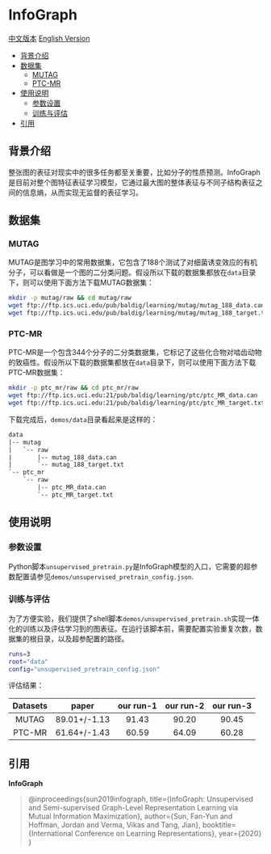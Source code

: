 # InfoGraph

[中文版本](./README_cn.md) [English Version](./README.md)

* [背景介绍](#背景介绍)
* [数据集](#数据集)
    * [MUTAG](#mutag)
    * [PTC-MR](#ptc-mr)
* [使用说明](#使用说明)
    * [参数设置](#参数设置)
    * [训练与评估](#训练与评估)
* [引用](#引用)

## 背景介绍

整张图的表征对现实中的很多任务都至关重要，比如分子的性质预测。InfoGraph是目前对整个图特征表征学习模型，它通过最大图的整体表征与不同子结构表征之间的信息熵，从而实现无监督的表征学习。

## 数据集

### MUTAG

MUTAG是图学习中的常用数据集，它包含了188个测试了对细菌诱变效应的有机分子，可以看做是一个图的二分类问题。假设所以下载的数据集都放在`data`目录下，则可以使用下面方法下载MUTAG数据集：

```sh
mkdir -p mutag/raw && cd mutag/raw
wget ftp://ftp.ics.uci.edu/pub/baldig/learning/mutag/mutag_188_data.can
wget ftp://ftp.ics.uci.edu/pub/baldig/learning/mutag/mutag_188_target.txt
```

### PTC-MR

PTC-MR是一个包含344个分子的二分类数据集，它标记了这些化合物对啮齿动物的致癌性。假设所以下载的数据集都放在`data`目录下，则可以使用下面方法下载PTC-MR数据集：

```sh
mkdir -p ptc_mr/raw && cd ptc_mr/raw
wget ftp://ftp.ics.uci.edu:21/pub/baldig/learning/ptc/ptc_MR_data.can
wget ftp://ftp.ics.uci.edu:21/pub/baldig/learning/ptc/ptc_MR_target.txt
```

下载完成后，`demos/data`目录看起来是这样的：

```txt
data
|-- mutag
|   `-- raw
|       |-- mutag_188_data.can
|       `-- mutag_188_target.txt
`-- ptc_mr
    `-- raw
        |-- ptc_MR_data.can
        `-- ptc_MR_target.txt
```

## 使用说明

### 参数设置

Python脚本`unsupervised_pretrain.py`是InfoGraph模型的入口，它需要的超参数配置请参见`demos/unsupervised_pretrain_config.json`.

### 训练与评估

为了方便实验，我们提供了shell脚本`demos/unsupervised_pretrain.sh`实现一体化的训练以及评估学习到的图表征。在运行该脚本前，需要配置实验重复次数，数据集的根目录，以及超参配置的路径。

```sh
runs=3
root="data"
config="unsupervised_pretrain_config.json"
```

评估结果：

| Datasets      | paper        | our run-1 | our run-2 | our run-3 |
| :--:          | :--:         | :--:      | :--:      | :--:      |
| MUTAG         | 89.01+/-1.13 | 91.43     | 90.20     | 90.45     |
| PTC-MR        | 61.64+/-1.43 | 60.59     | 64.09     | 60.28     |

## 引用

**InfoGraph**
> @inproceedings{sun2019infograph,
  title={InfoGraph: Unsupervised and Semi-supervised Graph-Level Representation Learning via Mutual Information Maximization},
  author={Sun, Fan-Yun and Hoffman, Jordan and Verma, Vikas and Tang, Jian},
  booktitle={International Conference on Learning Representations},
  year={2020}
}
